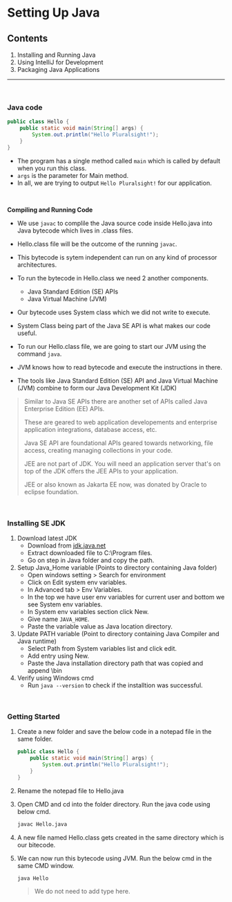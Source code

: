 # Setting Up Java

## **Contents**

1. Installing and Running Java
2. Using IntelliJ for Development
3. Packaging Java Applications

---

<br>

### **Java code**

```Java
public class Hello {
    public static void main(String[] args) {
        System.out.println("Hello Pluralsight!");
    }
}

```

- The program has a single method called `main` which is called by default when you run this class.
- `args` is the parameter for Main method.
- In all, we are trying to output `Hello Pluralsight!` for our application.

<br>

**Compiling and Running Code**

- We use `javac` to complile the Java source code inside Hello.java into Java bytecode which lives in .class files.
- Hello.class file will be the outcome of the running `javac`.
- This bytecode is sytem independent can run on any kind of processor architectures.
- To run the bytecode in Hello.class we need 2 another components.
  - Java Standard Edition (SE) APIs
  - Java Virtual Machine (JVM)
- Our bytecode uses System class which we did not write to execute.
- System Class being part of the Java SE API is what makes our code useful.
- To run our Hello.class file, we are going to start our JVM using the command `java`.
- JVM knows how to read bytecode and execute the instructions in there.

- The tools like Java Standard Edition (SE) API and Java Virtual Machine (JVM) combine to form our Java Development Kit (JDK)

> Similar to Java SE APIs there are another set of APIs called Java Enterprise Edition (EE) APIs.
>
> These are geared to web application developements and enterprise application integrations, database access, etc.
>
> Java SE API are foundational APIs geared towards networking, file access, creating managing collections in your code.
>
> JEE are not part of JDK. You will need an application server that's on top of the JDK offers the JEE APIs to your application.
>
> JEE or also known as Jakarta EE now, was donated by Oracle to eclipse foundation.

<br>

### **Installing SE JDK**

1. Download latest JDK
   - Download from [jdk.java.net](jdk.java.net)
   - Extract downloaded file to C:\Program files.
   - Go on step in Java folder and copy the path.
2. Setup Java_Home variable (Points to directory containing Java folder)
   - Open windows setting > Search for environment
   - Click on Edit system env variables.
   - In Advanced tab > Env Variables.
   - In the top we have user env variables for current user and bottom we see System env variables.
   - In System env variables section click New.
   - Give name `JAVA_HOME`.
   - Paste the variable value as Java location directory.
3. Update PATH variable (Point to directory containing Java Compiler and Java runtime)
   - Select Path from System variables list and click edit.
   - Add entry using New.
   - Paste the Java installation directory path that was copied and append \bin
4. Verify using Windows cmd
   - Run `java --version` to check if the installtion was successful.

<br>

### **Getting Started**

1. Create a new folder and save the below code in a notepad file in the same folder.

   ```Java
   public class Hello {
       public static void main(String[] args) {
           System.out.println("Hello Pluralsight!");
       }
   }

   ```

2. Rename the notepad file to Hello.java
3. Open CMD and cd into the folder directory. Run the java code using below cmd.

   ```cmd
   javac Hello.java
   ```

4. A new file named Hello.class gets created in the same directory which is our bitecode.

5. We can now run this bytecode using JVM. Run the below cmd in the same CMD window.
   ```cmd
   java Hello
   ```
   > We do not need to add type here.
